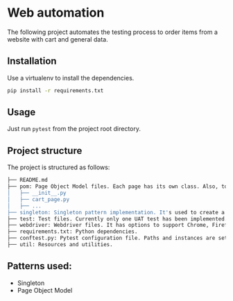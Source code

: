# Web automation

The following project automates the testing process to order items from a website with cart and general data.

## Installation

Use a virtualenv to install the dependencies.

```bash
pip install -r requirements.txt
```

## Usage
Just run
```pytest``` from the project root directory.

## Project structure

The project is structured as follows:

```bash
├── README.md
├── pom: Page Object Model files. Each page has its own class. Also, top banner is included since it's common in all pages.
│   ├── __init__.py
│   ├── cart_page.py
│   ├── ...
├── singleton: Singleton pattern implementation. It's used to create a single instance of the webdriver.
├── test: Test files. Currently only one UAT test has been implemented. It uses fixtures for some common operations like Login.
├── webdriver: Webdriver files. It has options to support Chrome, Firefox and IE.
├── requirements.txt: Python dependencies.
├── conftest.py: Pytest configuration file. Paths and instances are setup here for the whole session
├── util: Resources and utilities.
```

## Patterns used:
* Singleton
* Page Object Model